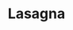 ---
layout: ../../layouts/RecipeLayout.astro
title: Lasagna
image: /recipes/images/lasagna.webp
difficulty: 3/5
prepTime: 30 minutes
cookTime: 150 minutes
servings: 8
ingredients:
- Italian Sausage (1 lb, sweet)
- Ground Beef (1 lb)
- Onion (1/2 onion, minced)
- Garlic (3 cloves, minced)
- Crushed tomatoes (28oz can)
- Tomato Sauce (12 oz can)
- Tomato Paste (12 oz can)
- Water (1/2 cup)
- Sugar (2 tbsp)
- Parsley (4 tbsp, fresh, chopped)
- Basil (1 tbsp chopped (fresh), 2 tsp (dried))
- Italian Seasoning (2 tsp)
- Salt and Pepper
- Lasagna noodles (12)
- Ricotta (16oz, whole milk)
- Mozzarella (3/4 lb, shredded)
- Parmesan (3/4 cup, grated)
- Egg (1)

steps:
- Cook sausage, ground beef, onions, and garlic in a large pot over medium high heat until cooked through.
- Add crushed tomatoes, tomato sauce, tomato paste, water. Add sugar, parsley, basil, salt, Italian seasoning, pepper. Simmer for 1 1/2 hours, covered, stirring occasionally.
- Bring a large pot to boil. Cook lasagna noodles for 1-2 min less than the package says. Drain and rinse with cold water.
- In a medium bowl, combine ricotta, egg, parsley, salt.
- Preheat oven to 375 F.
- Add a layer of sauce to the bottom of a 9x13 pan. Add noodles lengthwise. Add ricotta, mozarella, meat sauce, then parmesan.
- Repeat until out of noodles, and top with rest of mozarella and parmesan.
- Spray a piece of foil and cover the pan.
- Bake for 25 minutes, remove foil and bake for 25 more minutes. Let rest for 15 minutes before serving.
---